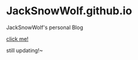 # JackSnowWolf.github.io
JackSnowWolf's personal Blog

[click me!](jacksnowwolf.github.io)

still updating!~
